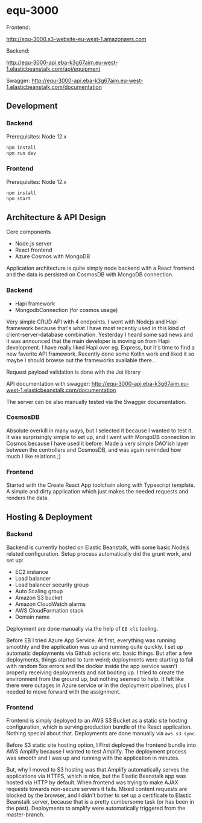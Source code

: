 # equ-3000

Frontend:

<http://equ-3000.s3-website-eu-west-1.amazonaws.com>

Backend:

<http://equ-3000-api.eba-k3g67aim.eu-west-1.elasticbeanstalk.com/api/equipment>

Swagger: <http://equ-3000-api.eba-k3g67aim.eu-west-1.elasticbeanstalk.com/documentation>

## Development

### Backend

Prerequisites: Node 12.x

```bash
npm install
npm run dev
```

### Frontend

Prerequisites: Node 12.x

```bash
npm install
npm start
```

## Architecture & API Design

Core components

- Node.js server
- React frontend
- Azure Cosmos with MongoDB

Application architecture is quite simply node backend with a React frontend and the data is persisted on CosmosDB with MongoDB connection.

### Backend

- Hapi framework
- MongodbConnection (for cosmos usage)

Very simple CRUD API with 4 endpoints. I went with Nodejs and Hapi framework because that's what I have most recently used in this kind of client-server-database combination. Yesterday I heard some sad news and it was announced that the main developer is moving on from Hapi development. I have really liked Hapi over eg. Express, but it's time to find a new favorite API framework. Recently done some Kotlin work and liked it so maybe I should browse out the frameworks available there...

Request payload validation is done with the Joi library

API documentation with swagger: <http://equ-3000-api.eba-k3g67aim.eu-west-1.elasticbeanstalk.com/documentation>

The server can be also manually tested via the Swagger documentation.

### CosmosDB

Absolute overkill in many ways, but I selected it because I wanted to test it. It was surprisingly simple to set up, and I went with MongoDB connection in Cosmos because I have used it before. Made a very simple DAO'ish layer between the controllers and CosmosDB, and was again reminded how much I like relations ;)

### Frontend

Started with the Create React App toolchain along with Typescript template. A simple and dirty application which just makes the needed requests and renders the data.

## Hosting & Deployment

### Backend

Backend is currently hosted on Elastic Beanstalk, with some basic Nodejs related configuration. Setup process automatically did the grunt work, and set up:

- EC2 instance
- Load balancer
- Load balancer security group
- Auto Scaling group
- Amazon S3 bucket
- Amazon CloudWatch alarms
- AWS CloudFormation stack
- Domain name

Deployment are done manually via the help of `EB cli` tooling.

Before EB I tried Azure App Service. At first, everything was running smoothly and the application was up and running quite quickly. I set up automatic deployments via Github actions etc. basic things. But after a few deployments, things started to turn weird; deployments were starting to fail with random 5xx errors and the docker inside the app service wasn't properly receiving deployments and not booting up. I tried to create the environment from the ground up, but nothing seemed to help. It felt like there were outages in Azure service or in the deployment pipelines, plus I needed to move forward with the assignment.

### Frontend

Frontend is simply deployed to an AWS S3 Bucket as a static site hosting configuration, which is serving production bundle of the React application. Nothing special about that. Deployments are done manually via `aws s3 sync`.

Before S3 static site hosting option, I First deployed the frontend bundle into AWS Amplify because I wanted to test Amplify. The deployment process was smooth and I was up and running with the application in minutes.

But, why I moved to S3 hosting was that Amplify automatically serves the applications via HTTPS, which is nice, but the Elastic Beanstalk app was hosted via HTTP by default. When frontend was trying to make AJAX requests towards non-secure servers it fails. Mixed content requests are blocked by the browser, and I didn't bother to set up a certificate to Elastic Beanstalk server, because that is a pretty cumbersome task (or has been in the past). Deployments to amplify were automatically triggered from the master-branch.
